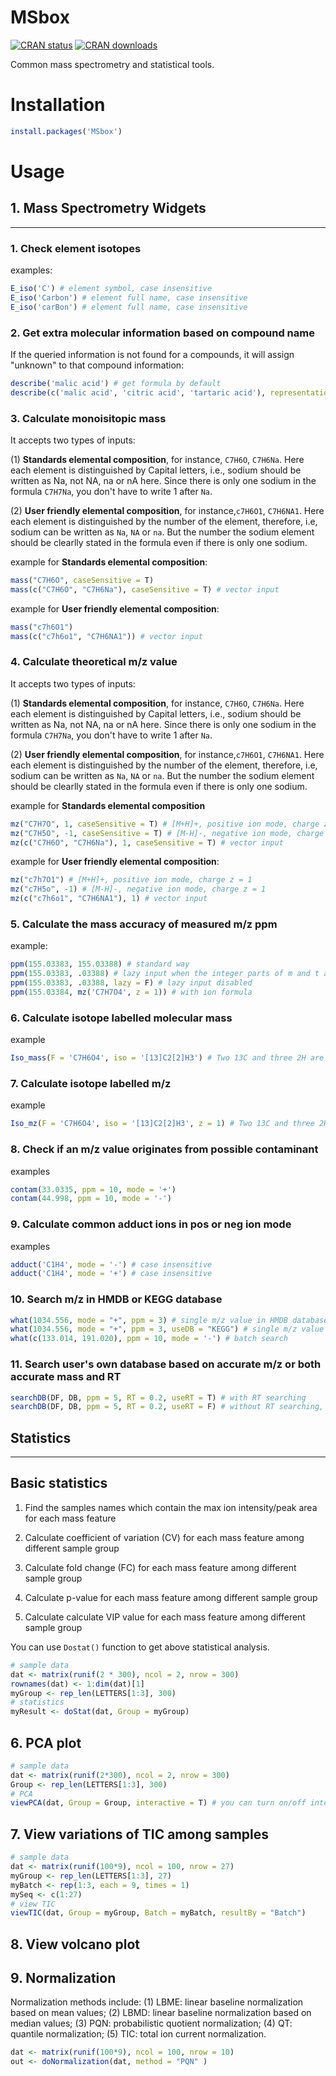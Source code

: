 # MSbox

[![CRAN status](http://www.r-pkg.org/badges/version/MSbox)](https://cran.r-project.org/package=MSbox) 
[![CRAN downloads](http://cranlogs.r-pkg.org/badges/grand-total/MSbox)](https://cran.r-project.org/package=MSbox)

Common mass spectrometry and statistical tools.

# Installation

```r
install.packages('MSbox')
```

# Usage

## 1. Mass Spectrometry Widgets
-----------------------

### 1. Check element isotopes

examples:

```r
E_iso('C') # element symbol, case insensitive
E_iso('Carbon') # element full name, case insensitive
E_iso('carBon') # element full name, case insensitive
```

### 2. Get extra molecular information based on compound name

If the queried information is not found for a compounds, it will assign "unknown" to that compound information:
```r
describe('malic acid') # get formula by default
describe(c('malic acid', 'citric acid', 'tartaric acid'), representation = "smiles") # get smiles
```

### 3. Calculate monoisitopic mass

It accepts two types of inputs: 

(1) **Standards elemental composition**, for instance, `C7H6O`, `C7H6Na`. Here each element is distinguished by Capital letters, i.e., sodium should be written as Na, not NA, na or nA here. Since there is only one sodium in the formula `C7H7Na`, you don't have to write 1 after `Na`. 

(2) **User friendly elemental composition**, for instance,`c7H6O1`, `C7H6NA1`. Here each element is distinguished by the number of the element, therefore, i.e, sodium can be written as `Na`, `NA` or `na`. But the number the sodium element should be clearlly stated in the formula even if there is only one sodium. 

example for **Standards elemental composition**:

```r
mass("C7H6O", caseSensitive = T)
mass(c("C7H6O", "C7H6Na"), caseSensitive = T) # vector input
```

example for **User friendly elemental composition**:

```r
mass("c7h6O1")
mass(c("c7h6o1", "C7H6NA1")) # vector input
```

### 4. Calculate theoretical m/z value

It accepts two types of inputs: 

(1) **Standards elemental composition**, for instance, `C7H6O`, `C7H6Na`. Here each element is distinguished by Capital letters, i.e., sodium should be written as Na, not NA, na or nA here. Since there is only one sodium in the formula `C7H7Na`, you don't have to write 1 after `Na`. 

(2) **User friendly elemental composition**, for instance,`c7H6O1`, `C7H6NA1`. Here each element is distinguished by the number of the element, therefore, i.e, sodium can be written as `Na`, `NA` or `na`. But the number the sodium element should be clearlly stated in the formula even if there is only one sodium. 

example for **Standards elemental composition**

```r
mz("C7H7O", 1, caseSensitive = T) # [M+H]+, positive ion mode, charge z = 1
mz("C7H5O", -1, caseSensitive = T) # [M-H]-, negative ion mode, charge z = 1
mz(c("C7H6O", "C7H6Na"), 1, caseSensitive = T) # vector input
```

example for **User friendly elemental composition**:

```r
mz("c7h7O1") # [M+H]+, positive ion mode, charge z = 1
mz("c7H5o", -1) # [M-H]-, negative ion mode, charge z = 1
mz(c("c7h6o1", "C7H6NA1"), 1) # vector input
```

### 5. Calculate the mass accuracy of measured m/z ppm

example:

```r
ppm(155.03383, 155.03388) # standard way
ppm(155.03383, .03388) # lazy input when the integer parts of m and t are the same
ppm(155.03383, .03388, lazy = F) # lazy input disabled
ppm(155.03384, mz('C7H7O4', z = 1)) # with ion formula
```


### 6. Calculate isotope labelled molecular mass

example

```r
Iso_mass(F = 'C7H6O4', iso = '[13]C2[2]H3') # Two 13C and three 2H are labled. Case insensitive.
```

### 7. Calculate isotope labelled m/z

example

```r
Iso_mz(F = 'C7H6O4', iso = '[13]C2[2]H3', z = 1) # Two 13C and three 2H are labled. Case insensitive.
```

### 8. Check if an m/z value originates from possible contaminant

examples

```r
contam(33.0335, ppm = 10, mode = '+')
contam(44.998, ppm = 10, mode = '-')
```

### 9. Calculate common adduct ions in pos or neg ion mode

examples

```r
adduct('C1H4', mode = '-') # case insensitive
adduct('C1H4', mode = '+') # case insensitive
```

### 10. Search m/z in HMDB or KEGG database

```r
what(1034.556, mode = "+", ppm = 3) # single m/z value in HMDB database (default)
what(1034.556, mode = "+", ppm = 3, useDB = "KEGG") # single m/z value in KEGG database
what(c(133.014, 191.020), ppm = 10, mode = '-') # batch search
```

### 11. Search user's own database based on accurate m/z or both accurate mass and RT

```r
searchDB(DF, DB, ppm = 5, RT = 0.2, useRT = T) # with RT searching
searchDB(DF, DB, ppm = 5, RT = 0.2, useRT = F) # without RT searching, default
```

## Statistics
-----------------------
## Basic statistics

1. Find the samples names which contain the max ion intensity/peak area for each mass feature

2. Calculate coefficient of variation (CV) for each mass feature among different sample group

3. Calculate fold change (FC) for each mass feature among different sample group

4. Calculate p-value for each mass feature among different sample group

5. Calculate calculate VIP value for each mass feature among different sample group

You can use `Dostat()` function to get above statistical analysis.

``` r
# sample data
dat <- matrix(runif(2 * 300), ncol = 2, nrow = 300)
rownames(dat) <- 1:dim(dat)[1]
myGroup <- rep_len(LETTERS[1:3], 300)
# statistics
myResult <- doStat(dat, Group = myGroup)
```

## 6. PCA plot
``` r
# sample data
dat <- matrix(runif(2*300), ncol = 2, nrow = 300)
Group <- rep_len(LETTERS[1:3], 300)
# PCA
viewPCA(dat, Group = Group, interactive = T) # you can turn on/off interactive plot using interactive = T/F
```

## 7. View variations of TIC among samples

``` r
# sample data
dat <- matrix(runif(100*9), ncol = 100, nrow = 27)
myGroup <- rep_len(LETTERS[1:3], 27)
myBatch <- rep(1:3, each = 9, times = 1)
mySeq <- c(1:27)
# view TIC
viewTIC(dat, Group = myGroup, Batch = myBatch, resultBy = "Batch")
```

## 8. View volcano plot


## 9. Normalization

Normalization methods include: (1) LBME: linear baseline normalization based on mean values; (2) LBMD: linear baseline normalization based on median values; (3) PQN: probabilistic quotient normalization; (4) QT: quantile normalization; (5) TIC: total ion current normalization.

``` r
dat <- matrix(runif(100*9), ncol = 100, nrow = 10)
out <- doNormalization(dat, method = "PQN" )
```
